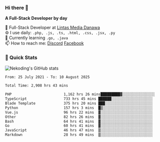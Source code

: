 ### Hi there 👋

**A Full-Stack Developer by day**

🔭 Full-Stack Developer at [Lintas Media Danawa](https://www.lintasmediadanawa.com/)  
⚙️ I use daily: `.php, .js, .ts, .html, .css, .jsx, .py`  
🌱 Currently learning `.go, .java`  
📫 How to reach me: [Discord](https://discordapp.com/users/984448732999327766)  [Facebook](https://fb.me/tyvandi)  

### 🚀 Quick Stats  

![Nekoding's GitHub stats](https://github-readme-stats.vercel.app/api?username=nekoding&show_icons=true)

<!--START_SECTION:waka-->

```txt
From: 25 July 2021 - To: 10 August 2025

Total Time: 2,908 hrs 43 mins

PHP                        1,162 hrs 26 mins█████████▓░░░░░░░░░░░░░░░   38.86 %
TypeScript                 733 hrs 45 mins ██████░░░░░░░░░░░░░░░░░░░   24.53 %
Blade Template             375 hrs 20 mins ███░░░░░░░░░░░░░░░░░░░░░░   12.55 %
Python                     157 hrs 3 mins  █▒░░░░░░░░░░░░░░░░░░░░░░░   05.25 %
Vue.js                     96 hrs 22 mins  ▓░░░░░░░░░░░░░░░░░░░░░░░░   03.22 %
Other                      82 hrs 26 mins  ▓░░░░░░░░░░░░░░░░░░░░░░░░   02.76 %
Bash                       64 hrs 41 mins  ▓░░░░░░░░░░░░░░░░░░░░░░░░   02.16 %
Go                         60 hrs 41 mins  ▓░░░░░░░░░░░░░░░░░░░░░░░░   02.03 %
JavaScript                 46 hrs 47 mins  ▒░░░░░░░░░░░░░░░░░░░░░░░░   01.56 %
Markdown                   28 hrs 49 mins  ▒░░░░░░░░░░░░░░░░░░░░░░░░   00.96 %
```

<!--END_SECTION:waka-->

<!--
**nekoding/nekoding** is a ✨ _special_ ✨ repository because its `README.md` (this file) appears on your GitHub profile.

Here are some ideas to get you started:

- 🔭 I’m currently working on ...
- 🌱 I’m currently learning ...
- 👯 I’m looking to collaborate on ...
- 🤔 I’m looking for help with ...
- 💬 Ask me about ...
- 📫 How to reach me: ...
- 😄 Pronouns: ...
- ⚡ Fun fact: ...
-->
